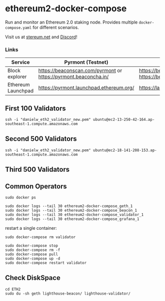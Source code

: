 # ethereum2-docker-compose

Run and monitor an Ethereum 2.0 staking node. Provides multiple `docker-compose.yaml` for different scenarios.

Visit us at [stereum.net](https://stereum.net/) and [Discord](https://discord.gg/8Znj8K6GjN)!

### Links
Service | Pyrmont (Testnet) | Mainnet
--------|-------------------|---------
Block explorer | https://beaconscan.com/pyrmont or https://pyrmont.beaconcha.in/ | https://beaconscan.com/ or https://beaconcha.in/
Ethereum Launchpad | https://pyrmont.launchpad.ethereum.org/ | https://launchpad.ethereum.org/



## First 100 Validators
```
ssh -i "danielw_eth2_validator_new.pem" ubuntu@ec2-13-250-42-164.ap-southeast-1.compute.amazonaws.com

```

## Second 500 Validators

```
ssh -i "danielw_eth2_validator_new.pem" ubuntu@ec2-18-141-208-153.ap-southeast-1.compute.amazonaws.com
```


## Third 500 Validators

## Common Operators

```
sudo docker ps

sudo docker logs --tail 30 ethereum2-docker-compose_geth_1
sudo docker logs --tail 30 ethereum2-docker-compose_beacon_1
sudo docker logs --tail 30 ethereum2-docker-compose_validator_1
sudo docker logs --tail 30 ethereum2-docker-compose_grafana_1
```
restart a single container:

```
sudo docker-compose rm validator

sudo docker-compose stop
sudo docker-compose rm -f
sudo docker-compose pull
sudo docker-compose up -d
sudo docker-compose restart validator
```

## Check DiskSpace

```
cd ETH2
sudo du -sh geth lighthouse-beacon/ lighthouse-validator/
```